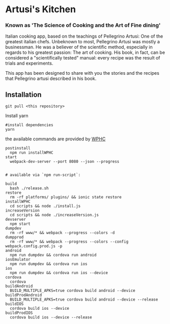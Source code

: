 # Artusi's Kitchen
### Known as 'The Science of Cooking and the Art of Fine dining'
Italian cooking app, based on the teachings of Pellegrino Artusi: One of the greatest italian chefs.
Unbeknown to most, Pellegrino Artusi was mostly a businessman. He was a believer of the scientific method, especially in regards to his greatest passion: The art of cooking.
His book, in fact, can be considered a "scientifically tested" manual: every recipe was the result of trials and experiments.

This app has been designed to share with you the stories and the recipes that Pellegrino artusi described in his book.

## Installation

```
git pull <this repository>

```

Install yarn

```  
#install dependencies
yarn
```

the available commands are provided by [WPHC](http://wphc.julienrenaux.fr/getting-started.html)

```
postinstall
  npm run installWPHC
start
  webpack-dev-server --port 8080 --json --progress


# available via `npm run-script`:

build
  bash ./release.sh
restore
  rm -rf platforms/ plugins/ && ionic state restore
installWPHC
  cd scripts && node ./install.js
increaseVersion
  cd scripts && node ./increaseVersion.js
devserver
  npm start
dumpdev
  rm -rf www/* && webpack --progress --colors -d
dumpprod
  rm -rf www/* && webpack --progress --colors --config webpack.config.prod.js -p
android
  npm run dumpdev && cordova run android
iosEmulator
  npm run dumpdev && cordova run ios
ios
  npm run dumpdev && cordova run ios --device
cordova
  cordova
buildAndroid
  BUILD_MULTIPLE_APKS=true cordova build android --device
buildProdAndroid
  BUILD_MULTIPLE_APKS=true cordova build android --device --release
buildIOS
  cordova build ios --device
buildProdIOS
  cordova build ios --device --release


```
